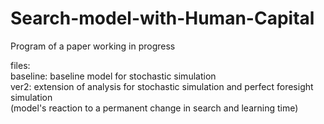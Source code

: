 # Search-model-with-Human-Capital
Program of a paper working in progress

files:  
baseline: baseline model for stochastic simulation  
ver2: extension of analysis for stochastic simulation and perfect foresight simulation  
(model's reaction to a permanent change in search and learning time)  
